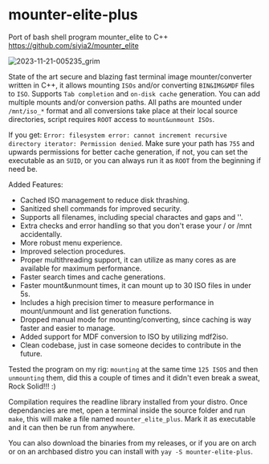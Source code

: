 # mounter-elite-plus
Port of bash shell program mounter_elite to C++ 
https://github.com/siyia2/mounter_elite


![2023-11-21-005235_grim](https://github.com/siyia2/mounter-elite-plus/assets/46220960/c43a7bad-7cf0-4651-a16e-63cc5f3618ca)



State of the art secure and blazing fast terminal image mounter/converter written in C++, it allows mounting `ISOs` and/or converting `BIN&IMG&MDF` files to `ISO`. Supports `Tab completion` and `on-disk cache` generation. 
You can add multiple mounts and/or conversion paths. All paths are mounted under `/mnt/iso_*` format and all conversions take place at their local source directories, script requires `ROOT` access to `mount&unmount ISOs`. 

If you get: `Error: filesystem error: cannot increment recursive directory iterator: Permission denied`.
Make sure your path has `755` and upwards permissions for better cache generation, if not, you can set the executable as an `SUID`, or you can always run it as `ROOT` from the beginning if need be.

Added Features:
* Cached ISO management to reduce disk thrashing.
* Sanitized shell commands for improved security.
* Supports all filenames, including special charactes and gaps and ''.
* Extra checks and error handling so that you don't erase your / or /mnt accidentally.
* More robust menu experience.
* Improved selection procedures.
* Proper multithreading support, it can utilize as many cores as are available for maximum performance.
* Faster search times and cache generations.
* Faster mount&unmount times, it can mount up to 30 ISO files in under 5s.
* Includes a high precision timer to measure performance in mount/unmount and list generation functions.
* Dropped manual mode for mounting/converting, since caching is way faster and easier to manage.
* Added support for MDF conversion to ISO by utilizing mdf2iso.
* Clean codebase, just in case someone decides to contribute in the future.

Tested the program on my rig: `mounting` at the same time `125 ISOS` and then `unmounting` them, did this a couple of times and it didn't even break a sweat, Rock Solid!!! :)

Compilation requires the readline library installed from your distro. 
Once dependancies are met, open a terminal inside the source folder and run `make`, this will make a file named `mounter_elite_plus`.
Mark it as executable and it can then be run from anywhere.

You can also download the binaries from my releases, or if you are on arch or on an archbased distro you can install with `yay -S mounter-elite-plus`.
